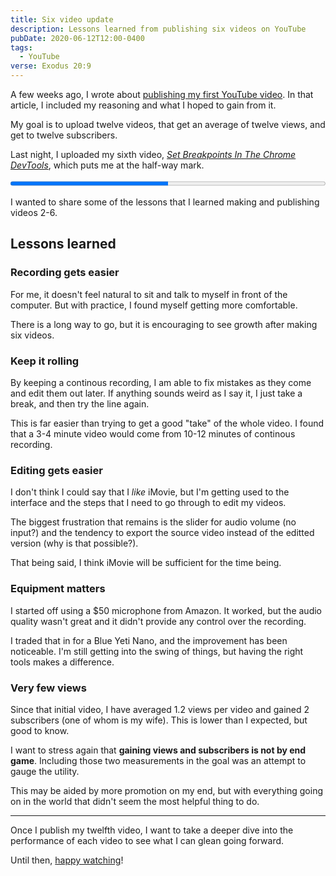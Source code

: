 ```yaml
---
title: Six video update
description: Lessons learned from publishing six videos on YouTube
pubDate: 2020-06-12T12:00-0400
tags:
  - YouTube
verse: Exodus 20:9
---
```


A few weeks ago, I wrote about [publishing my first YouTube video](./publishing-my-first-youtube-video). In that article, I included my reasoning and what I hoped to gain from it.

My goal is to upload twelve videos, that get an average of twelve views, and get to twelve subscribers.

Last night, I uploaded my sixth video, [_Set Breakpoints In The Chrome DevTools_](https://www.youtube.com/watch?v=yMEpIOyoizU), which puts me at the half-way mark.

<progress style="width:100%" min="0" max="12" value="6">6/12 or 50%</progress>

I wanted to share some of the lessons that I learned making and publishing videos 2-6.

## Lessons learned

### Recording gets easier

For me, it doesn't feel natural to sit and talk to myself in front of the computer. But with practice, I found myself getting more comfortable.

There is a long way to go, but it is encouraging to see growth after making six videos.

### Keep it rolling

By keeping a continous recording, I am able to fix mistakes as they come and edit them out later. If anything sounds weird as I say it, I just take a break, and then try the line again.

This is far easier than trying to get a good "take" of the whole video. I found that a 3-4 minute video would come from 10-12 minutes of continous recording.

### Editing gets easier

I don't think I could say that I _like_ iMovie, but I'm getting used to the interface and the steps that I need to go through to edit my videos.

The biggest frustration that remains is the slider for audio volume (no input?) and the tendency to export the source video instead of the editted version (why is that possible?).

That being said, I think iMovie will be sufficient for the time being.

### Equipment matters

I started off using a $50 microphone from Amazon. It worked, but the audio quality wasn't great and it didn't provide any control over the recording.

I traded that in for a Blue Yeti Nano, and the improvement has been noticeable. I'm still getting into the swing of things, but having the right tools makes a difference.

### Very few views

Since that initial video, I have averaged 1.2 views per video and gained 2 subscribers (one of whom is my wife). This is lower than I expected, but good to know.

I want to stress again that **gaining views and subscribers is not by end game**. Including those two measurements in the goal was an attempt to gauge the utility.

This may be aided by more promotion on my end, but with everything going on in the world that didn't seem the most helpful thing to do.

---

Once I publish my twelfth video, I want to take a deeper dive into the performance of each video to see what I can glean going forward.

Until then, [happy watching](https://bit.ly/seanmcp-youtube)!
